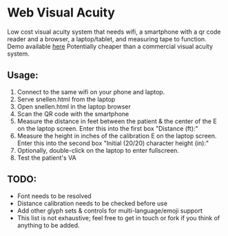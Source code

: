 # Web Visual Acuity
Low cost visual acuity system that needs wifi, a smartphone with a qr code reader and a browser, a laptop/tablet, and measuring tape to function. Demo available [here](https://sidlim.github.io/snellen)
Potentially cheaper than a commercial visual acuity system.

## Usage:
1) Connect to the same wifi on your phone and laptop.
2) Serve snellen.html from the laptop
3) Open snellen.html in the laptop browser
4) Scan the QR code with the smartphone
5) Measure the distance in feet between the patient & the center of the E on the laptop screen. Enter this into the first box "Distance (ft):"
6) Measure the height in inches of the calibration E on the laptop screen. Enter this into the second box "Initial (20/20) character height (in):"
7) Optionally, double-click on the laptop to enter fullscreen.
8) Test the patient's VA

## TODO:
- Font needs to be resolved
- Distance calibration needs to be checked before use
- Add other glyph sets & controls for multi-language/emoji support
- This list is not exhaustive; feel free to get in touch or fork if you think of anything to be added.
